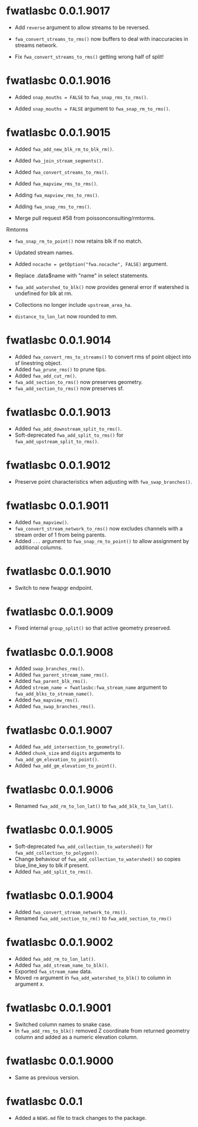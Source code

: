 <!-- NEWS.md is maintained by https://fledge.cynkra.com, contributors should not edit this file -->

# fwatlasbc 0.0.1.9017

- Add `reverse` argument to allow streams to be reversed.

- `fwa_convert_streams_to_rms()` now buffers to deal with inaccuracies in streams network.

- Fix `fwa_convert_streams_to_rms()` getting wrong half of split!


# fwatlasbc 0.0.1.9016

- Added `snap_mouths = FALSE` to `fwa_snap_rms_to_rms()`.

- Added `snap_mouths = FALSE` argument to `fwa_snap_rm_to_rms()`.


# fwatlasbc 0.0.1.9015

- Added `fwa_add_new_blk_rm_to_blk_rm()`.

- Added `fwa_join_stream_segments()`.

- Added `fwa_convert_streams_to_rms()`.

- Added `fwa_mapview_rms_to_rms()`.

- Adding `fwa_mapview_rms_to_rms()`.

- Adding `fwa_snap_rms_to_rms()`.

- Merge pull request #58 from poissonconsulting/rmtorms.

Rmtorms

- `fwa_snap_rm_to_point()` now retains blk if no match.

- Updated stream names.

- Added `nocache = getOption("fwa.nocache", FALSE)` argument.

- Replace .data$name with "name" in select statements.

- `fwa_add_watershed_to_blk()` now provides general error if watershed is undefined for blk at rm.

- Collections no longer include `upstream_area_ha`.

- `distance_to_lon_lat` now rounded to mm.


# fwatlasbc 0.0.1.9014

- Added `fwa_convert_rms_to_streams()` to convert rms sf point object into sf linestring object.
- Added `fwa_prune_rms()` to prune tips.
- Added `fwa_add_cut_rm()`.
- `fwa_add_section_to_rms()` now preserves geometry.
- `fwa_add_section_to_rms()` now preserves sf.


# fwatlasbc 0.0.1.9013

- Added `fwa_add_downstream_split_to_rms()`.
- Soft-deprecated `fwa_add_split_to_rms()` for `fwa_add_upstream_split_to_rms()`.


# fwatlasbc 0.0.1.9012

- Preserve point characteristics when adjusting with `fwa_swap_branches()`.


# fwatlasbc 0.0.1.9011

- Added `fwa_mapview()`.
- `fwa_convert_stream_network_to_rms()` now excludes channels with a stream order of 1 from being parents.
- Added `...` argument to `fwa_snap_rm_to_point()` to allow assignment by additional columns.


# fwatlasbc 0.0.1.9010

- Switch to new fwapgr endpoint.


# fwatlasbc 0.0.1.9009

- Fixed internal `group_split()` so that active geometry preserved.


# fwatlasbc 0.0.1.9008

- Added `swap_branches_rms()`.
- Added `fwa_parent_stream_name_rms()`.
- Added `fwa_parent_blk_rms()`.
- Added `stream_name = fwatlasbc:fwa_stream_name` argument to `fwa_add_blks_to_stream_name()`.
- Added `fwa_mapview_rms()`.
- Added `fwa_swap_branches_rms()`.


# fwatlasbc 0.0.1.9007

- Added `fwa_add_intersection_to_geometry()`.
- Added `chunk_size` and `digits` arguments to `fwa_add_gm_elevation_to_point()`.
- Added `fwa_add_gm_elevation_to_point()`.


# fwatlasbc 0.0.1.9006

- Renamed `fwa_add_rm_to_lon_lat()` to `fwa_add_blk_to_lon_lat()`.


# fwatlasbc 0.0.1.9005

- Soft-deprecated `fwa_add_collection_to_watershed()` for `fwa_add_collection_to_polygon()`.
- Change behaviour of `fwa_add_collection_to_watershed()` so copies blue_line_key to blk if present.
- Added `fwa_add_split_to_rms()`.


# fwatlasbc 0.0.1.9004

- Added `fwa_convert_stream_network_to_rms()`.
- Renamed `fwa_add_section_to_rm()` to `fwa_add_section_to_rms()`


# fwatlasbc 0.0.1.9002

- Added `fwa_add_rm_to_lon_lat()`.
- Added `fwa_add_stream_name_to_blk()`.
- Exported `fwa_stream_name` data.
- Moved `rm` argument in `fwa_add_watershed_to_blk()` to column in argument x.


# fwatlasbc 0.0.1.9001

- Switched column names to snake case.
- In `fwa_add_rms_to_blk()` removed Z coordinate from returned geometry column and added as a numeric elevation column.


# fwatlasbc 0.0.1.9000

- Same as previous version.


# fwatlasbc 0.0.1

* Added a `NEWS.md` file to track changes to the package.
